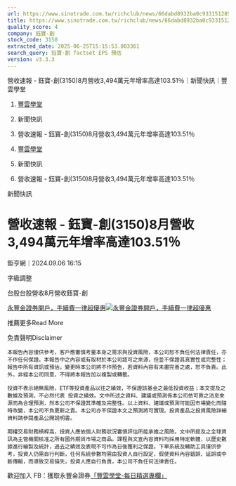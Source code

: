 ```yaml
---
url: https://www.sinotrade.com.tw/richclub/news/66dabd8932ba0c9331512856
title: https://www.sinotrade.com.tw/richclub/news/66dabd8932ba0c9331512856
quality_score: 4
company: 鈺寶-創
stock_code: 3150
extracted_date: 2025-06-25T15:15:53.003361
search_query: 鈺寶-創 factset EPS 預估
version: v3.3.3
---
```


營收速報 - 鈺寶-創(3150)8月營收3,494萬元年增率高達103.51％｜新聞快訊｜豐雲學堂

1. [豐雲學堂](https://www.sinotrade.com.tw/richclub)
2. 新聞快訊
3. 營收速報 - 鈺寶-創(3150)8月營收3,494萬元年增率高達103.51％

1. [豐雲學堂](https://www.sinotrade.com.tw/richclub)
2. 新聞快訊
3. 營收速報 - 鈺寶-創(3150)8月營收3,494萬元年增率高達103.51％

新聞快訊

# 營收速報 - 鈺寶-創(3150)8月營收3,494萬元年增率高達103.51％

鉅亨網｜2024.09.06 16:15

字級調整

台股台股營收8月營收鈺寶-創

[永豐金證券開戶，手續費一律超優惠](https://dmp.sinotrade.com.tw/t/rfs)[![永豐金證券開戶，手續費一律超優惠](https://richclub.azureedge.net/banner/67b6f0b48ec738281060dfe7/poster.jpg)](https://dmp.sinotrade.com.tw/t/rfs)

推薦更多Read More

免責聲明Disclaimer

```
本報告內容僅供參考，客戶應審慎考量本身之需求與投資風險，本公司恕不負任何法律責任，亦不作任何保證。本報告中之內容或有取材於本公司認可之來源，但並不保證其真實性或完整性；報告中所有資訊或預估，變更時本公司將不作預告，若資料內容有未盡完善之處，恕不負責。此外，非經本公司同意，不得將本報告加以複製或轉載。
  
投資不表示絕無風險，ETF等投資產品以往之績效，不保證該基金之最低投資收益；本文提及之數據及預測，不必然代表 投資之績效。文中所述之資料、建議或預測係本公司依可靠之消息來源而為合理預測，然本公司不保證其準確及完整性。以上資料、建議或預測可能因市場變化而隨時改變，本公司不負更新之責。本公司亦不保證本文之預測將可實現。投資產品之投資風險詳細資料請參閱產品公開說明書。
    
期權交易財務槓桿高，投資人應依個人財務狀況審慎評估所能承擔之風險。文中所提及之全球資訊為主管機關核准之所有國外期貨市場之商品。課程與文宣內容資料均採用特定軟體，以歷史數據進行繪製及統計，過去之績效及表現不可作為日後獲利之保證。下單系統及輔助工具僅供參考，投資人仍需自行判斷，任何系統參數均需由投資人自行設定，假使資料內容錯誤、延誤或中斷傳輸，而導致交易損失，投資人應自行負責，本公司不負任何法律責任。
```

歡迎加入 FB：獲取永豐金證券[「豐雲學堂-每日精選專欄」](https://www.facebook.com/SinoPacSecurities/)